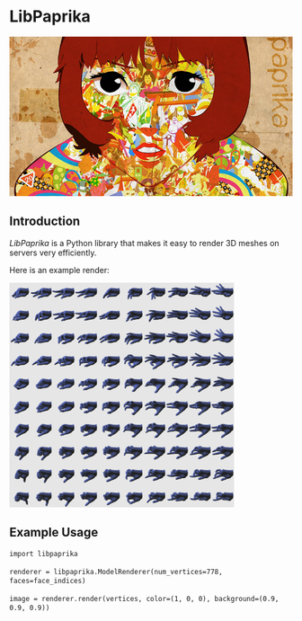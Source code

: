 # LibPaprika
<p align="center">
 <img src="./images/banner.jpg"/>
</p>

## Introduction

_LibPaprika_ is a Python library that makes it easy to render 3D meshes on servers very efficiently.

Here is an example render:

<img src="./images/hand_manifold.png" width="400"/>


## Example Usage

```python3
import libpaprika

renderer = libpaprika.ModelRenderer(num_vertices=778, faces=face_indices)

image = renderer.render(vertices, color=(1, 0, 0), background=(0.9, 0.9, 0.9))

```